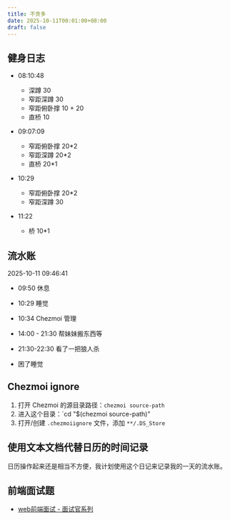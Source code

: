 ```yaml
---
title: 不贪多
date: 2025-10-11T00:01:00+08:00
draft: false
---
```


## 健身日志

- 08:10:48
  - 深蹲 30
  - 窄距深蹲 30
  - 窄距俯卧撑 10 + 20
  - 直桥 10

- 09:07:09
  - 窄距俯卧撑 20*2
  - 窄距深蹲 20*2
  - 直桥 20*1
- 10:29
  - 窄距俯卧撑 20*2
  - 窄距深蹲 30
- 11:22
  - 桥 10*1

## 流水账

2025-10-11 09:46:41

- 09:50 休息

- 10:29 睡觉
- 10:34 Chezmoi 管理
- 14:00 - 21:30 帮妹妹搬东西等
- 21:30-22:30 看了一把狼人杀
- 困了睡觉

## Chezmoi ignore

1. 打开 Chezmoi 的源目录路径：`chezmoi source-path`
2. 进入这个目录：`cd "$(chezmoi source-path)"
3. 打开/创建 `.chezmoiignore` 文件，添加 `**/.DS_Store`

## 使用文本文档代替日历的时间记录

日历操作起来还是相当不方便，我计划使用这个日记来记录我的一天的流水账。

## 前端面试题

- [web前端面试 - 面试官系列](https://vue3js.cn/interview/vue/vue.html#%E4%B8%80%E3%80%81%E4%BB%8E%E5%8E%86%E5%8F%B2%E8%AF%B4%E8%B5%B7)
